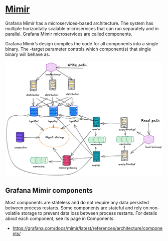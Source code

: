 # [Mimir](https://grafana.com/docs/mimir/latest/)

Grafana Mimir has a microservices-based architecture. The system has multiple horizontally scalable microservices that can run separately and in parallel. Grafana Mimir microservices are called components.

Grafana Mimir’s design compiles the code for all components into a single binary. The -target parameter controls which component(s) that single binary will behave as.

![](../assets/mimir-distributed-architecture.png)

## Grafana Mimir components
Most components are stateless and do not require any data persisted between process restarts. Some components are stateful and rely on non-volatile storage to prevent data loss between process restarts. For details about each component, see its page in Components.
- https://grafana.com/docs/mimir/latest/references/architecture/components/